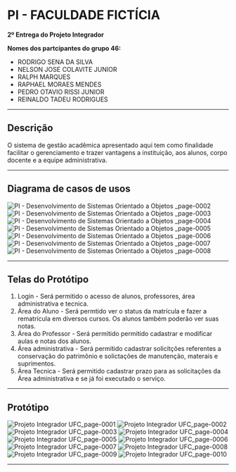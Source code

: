 # PI - FACULDADE FICTÍCIA

**2º Entrega do Projeto Integrador**

**Nomes dos partcipantes do grupo 46:**

* RODRIGO SENA DA SILVA
* NELSON JOSE COLAVITE JUNIOR
* RALPH MARQUES
* RAPHAEL MORAES MENDES
* PEDRO OTAVIO RISSI JUNIOR
* REINALDO TADEU RODRIGUES
***
## Descrição

O sistema de gestão acadêmica apresentado aqui tem como finalidade facilitar o gerenciamento e trazer vantagens a instituição, aos alunos, corpo docente e a equipe administrativa. 
***
## Diagrama de casos de usos

![PI - Desenvolvimento de Sistemas Orientado a Objetos _page-0002](https://github.com/RodrigoSP84/PI/assets/132099868/915e0155-cfc6-4ecb-a878-0c82abaf1f13)
![PI - Desenvolvimento de Sistemas Orientado a Objetos _page-0003](https://github.com/RodrigoSP84/PI/assets/132099868/de517c71-5051-47a3-9e49-6186ec5f2118)
![PI - Desenvolvimento de Sistemas Orientado a Objetos _page-0004](https://github.com/RodrigoSP84/PI/assets/132099868/5e702e03-dc90-44d8-9f1e-5a32b30d79d3)
![PI - Desenvolvimento de Sistemas Orientado a Objetos _page-0005](https://github.com/RodrigoSP84/PI/assets/132099868/83a9e08c-9c27-41b2-81af-e77a52bf0d8c)
![PI - Desenvolvimento de Sistemas Orientado a Objetos _page-0006](https://github.com/RodrigoSP84/PI/assets/132099868/1f46b662-3387-4247-aa90-8c4079740ba5)
![PI - Desenvolvimento de Sistemas Orientado a Objetos _page-0007](https://github.com/RodrigoSP84/PI/assets/132099868/6d3a715a-5aa2-453d-81d8-0234ce8f4b07)
![PI - Desenvolvimento de Sistemas Orientado a Objetos _page-0008](https://github.com/RodrigoSP84/PI/assets/132099868/f3192424-5f8e-4d18-aa34-13d1c9d00b84)
***
## Telas do Protótipo
1. Login - Será permitido o acesso de alunos, professores, área administrativa e tecnica.
2. Área do Aluno - Será permtido ver o status da matrícula e fazer a rematrícula em diversos cursos. Os alunos também poderão ver suas notas.
3. Área do Professor - Será permitido permitido cadastrar e modificar aulas e notas dos alunos.
4. Área administrativa - Será permitido cadastrar solicitções referentes a conservação do patrimônio e solictações de manutenção, materais e suprimentos.
5. Área Tecnica - Será permitido cadastrar prazo para as solicitações da Área administrativa e se já foi executado o serviço. 
***
## Protótipo

![Projeto Integrador UFC_page-0001](https://github.com/RodrigoSP84/PI/assets/132099868/34fc6995-9607-4697-96fc-87f749ba347f)
![Projeto Integrador UFC_page-0002](https://github.com/RodrigoSP84/PI/assets/132099868/96d1b6a9-0ead-4f61-b484-7d2689dbcc4a)
![Projeto Integrador UFC_page-0003](https://github.com/RodrigoSP84/PI/assets/132099868/5db110d7-8322-406b-afc2-52de3fe2c383)
![Projeto Integrador UFC_page-0004](https://github.com/RodrigoSP84/PI/assets/132099868/3ac25dd4-c069-42e4-8b32-418df301436e)
![Projeto Integrador UFC_page-0005](https://github.com/RodrigoSP84/PI/assets/132099868/072a7d5e-5e21-4ce6-993e-1397033ddf72)
![Projeto Integrador UFC_page-0006](https://github.com/RodrigoSP84/PI/assets/132099868/077fb48c-4baf-4be5-bfe9-6f4d07e34eb8)
![Projeto Integrador UFC_page-0007](https://github.com/RodrigoSP84/PI/assets/132099868/1e2782c6-f104-4dfb-b6d2-1cb655bde8de)
![Projeto Integrador UFC_page-0008](https://github.com/RodrigoSP84/PI/assets/132099868/743d8475-d386-463c-bdba-629d3c361301)
![Projeto Integrador UFC_page-0009](https://github.com/RodrigoSP84/PI/assets/132099868/a3c3c818-293d-4650-ace3-6787030c69ec)
![Projeto Integrador UFC_page-0010](https://github.com/RodrigoSP84/PI/assets/132099868/7299f9c9-3e6f-40fe-b8f0-efb928c5d621)
***
